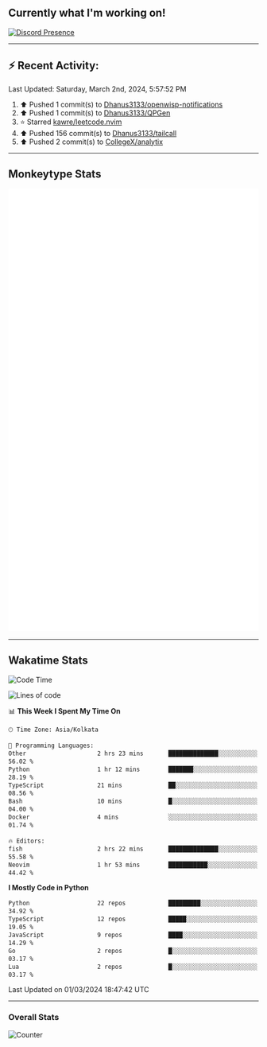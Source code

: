 ## Currently what I'm working on!
[![Discord Presence](https://lanyard.cnrad.dev/api/534981034400284712)](https://discord.com/users/534981034400284712)

---

## :zap: Recent Activity:
<!--RECENT_ACTIVITY:last_update-->
Last Updated: Saturday, March 2nd, 2024, 5:57:52 PM
<!--RECENT_ACTIVITY:last_update_end-->
<!--RECENT_ACTIVITY:start-->
1. ⬆️ Pushed 1 commit(s) to [Dhanus3133/openwisp-notifications](https://github.com/Dhanus3133/openwisp-notifications)<br>
2. ⬆️ Pushed 1 commit(s) to [Dhanus3133/QPGen](https://github.com/Dhanus3133/QPGen)<br>
3. ⭐ Starred [kawre/leetcode.nvim](https://github.com/kawre/leetcode.nvim)<br>
4. ⬆️ Pushed 156 commit(s) to [Dhanus3133/tailcall](https://github.com/Dhanus3133/tailcall)<br>
5. ⬆️ Pushed 2 commit(s) to [CollegeX/analytix](https://github.com/CollegeX/analytix)<br>
<!--RECENT_ACTIVITY:end-->

---

## Monkeytype Stats
<a href="https://monkeytype.com/profile/dhanus">
  <img src="https://raw.githubusercontent.com/Dhanus3133/Dhanus3133/monkeytype/monkeytype-lbpb.svg" alt="Monkeytype Profile" />
</a>

---

## Wakatime Stats
<!--START_SECTION:waka-->
![Code Time](http://img.shields.io/badge/Code%20Time-1%2C679%20hrs%2037%20mins-blue)

![Lines of code](https://img.shields.io/badge/From%20Hello%20World%20I%27ve%20Written-4.9%20million%20lines%20of%20code-blue)

📊 **This Week I Spent My Time On** 

```text
🕑︎ Time Zone: Asia/Kolkata

💬 Programming Languages: 
Other                    2 hrs 23 mins       ██████████████░░░░░░░░░░░   56.02 % 
Python                   1 hr 12 mins        ███████░░░░░░░░░░░░░░░░░░   28.19 % 
TypeScript               21 mins             ██░░░░░░░░░░░░░░░░░░░░░░░   08.56 % 
Bash                     10 mins             █░░░░░░░░░░░░░░░░░░░░░░░░   04.00 % 
Docker                   4 mins              ░░░░░░░░░░░░░░░░░░░░░░░░░   01.74 % 

🔥 Editors: 
fish                     2 hrs 22 mins       ██████████████░░░░░░░░░░░   55.58 % 
Neovim                   1 hr 53 mins        ███████████░░░░░░░░░░░░░░   44.42 % 
```

**I Mostly Code in Python** 

```text
Python                   22 repos            █████████░░░░░░░░░░░░░░░░   34.92 % 
TypeScript               12 repos            █████░░░░░░░░░░░░░░░░░░░░   19.05 % 
JavaScript               9 repos             ████░░░░░░░░░░░░░░░░░░░░░   14.29 % 
Go                       2 repos             █░░░░░░░░░░░░░░░░░░░░░░░░   03.17 % 
Lua                      2 repos             █░░░░░░░░░░░░░░░░░░░░░░░░   03.17 % 
```




 Last Updated on 01/03/2024 18:47:42 UTC
<!--END_SECTION:waka-->
---

### Overall Stats

<img src="https://moe-counter.glitch.me/get/@Dhanus3133?theme=asoul" alt="Counter" />
